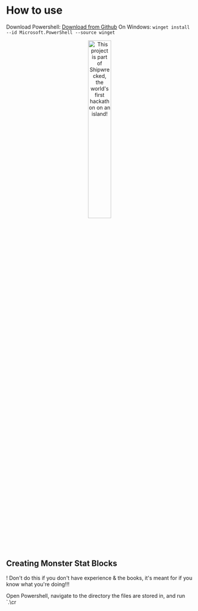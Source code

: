 # How to use
Download Powershell:
[Download from Github](https://github.com/PowerShell/PowerShell/releases)
On Windows: `winget install --id Microsoft.PowerShell --source winget`



<div align="center">
  <a href="https://shipwrecked.hackclub.com/?t=ghrm" target="_blank">
    <img src="https://hc-cdn.hel1.your-objectstorage.com/s/v3/739361f1d440b17fc9e2f74e49fc185d86cbec14_badge.png" 
         alt="This project is part of Shipwrecked, the world's first hackathon on an island!" 
         style="width: 35%;">
  </a>
</div>

## Creating Monster Stat Blocks

! Don't do this if you don't have experience & the books, it's meant for if you know what you're doing!!!

Open Powershell, navigate to the directory the files are stored in, and run `.\cr